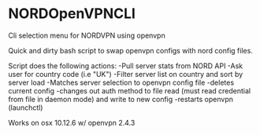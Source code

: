 # NORDOpenVPNCLI
Cli selection menu for NORDVPN using openvpn

Quick and dirty bash script to swap openvpn configs with nord config files.

Script does the following actions:
  -Pull server stats from NORD API
  -Ask user for country code (i.e "UK")
  -Filter server list on country and sort by server load
  -Matches server selection to openvpn config file
  -deletes current config
  -changes out auth method to file read (must read credential from file in daemon mode) and write to new config
  -restarts openvpn (launchctl)

Works on osx 10.12.6 w/ openvpn 2.4.3
  
  
